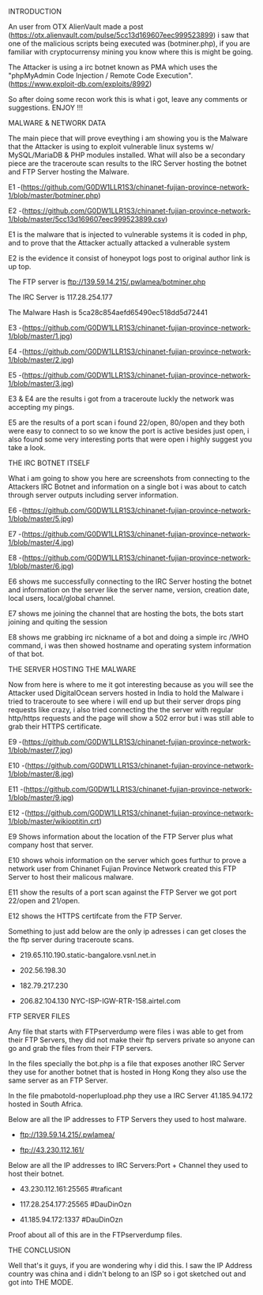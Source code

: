 INTRODUCTION

An user from OTX AlienVault made a post (https://otx.alienvault.com/pulse/5cc13d169607eec999523899)
i saw that one of the malicious scripts being executed was (botminer.php), if you are familiar with 
cryptocurrensy mining you know where this is might be going.

The Attacker is using a irc botnet known as PMA which uses the "phpMyAdmin Code Injection / Remote Code Execution".
(https://www.exploit-db.com/exploits/8992)

So after doing some recon work this is what i got, leave any comments or suggestions. ENJOY !!!

MALWARE & NETWORK DATA

The main piece that will prove eveything i am showing you is the Malware that the Attacker is using
to exploit vulnerable linux systems w/ MySQL/MariaDB & PHP modules installed. What will also be a secondary
piece are the traceroute scan results to the IRC Server hosting the botnet and FTP Server hosting the Malware.
 
E1 -(https://github.com/G0DW1LLR1S3/chinanet-fujian-province-network-1/blob/master/botminer.php)

E2 -(https://github.com/G0DW1LLR1S3/chinanet-fujian-province-network-1/blob/master/5cc13d169607eec999523899.csv)

E1 is the malware that is injected to vulnerable systems it is coded in php, and to prove that the Attacker actually
attacked a vulnerable system 

E2 is the evidence it consist of honeypot logs post to original author link is up top.

The FTP server is ftp://139.59.14.215/.pwlamea/botminer.php

The IRC Server is 117.28.254.177

The Malware Hash is 5ca28c854aefd65490ec518dd5d72441

E3 -(https://github.com/G0DW1LLR1S3/chinanet-fujian-province-network-1/blob/master/1.jpg)

E4 -(https://github.com/G0DW1LLR1S3/chinanet-fujian-province-network-1/blob/master/2.jpg)

E5 -(https://github.com/G0DW1LLR1S3/chinanet-fujian-province-network-1/blob/master/3.jpg)

E3 & E4 are the results i got from a traceroute luckly the network was accepting my pings.

E5 are the results of a port scan i found 22/open, 80/open and they both were easy to connect to
so we know the port is active besides just open, i also found some very interesting ports that were open
i highly suggest you take a look.


THE IRC BOTNET ITSELF

What i am going to show you here are screenshots from connecting to the Attackers IRC Botnet and information on a single
bot i was about to catch through server outputs including server information.

E6 -(https://github.com/G0DW1LLR1S3/chinanet-fujian-province-network-1/blob/master/5.jpg)

E7 -(https://github.com/G0DW1LLR1S3/chinanet-fujian-province-network-1/blob/master/4.jpg)

E8 -(https://github.com/G0DW1LLR1S3/chinanet-fujian-province-network-1/blob/master/6.jpg)

E6 shows me successfully connecting to the IRC Server hosting the botnet and information on the server like
the server name, version, creation date, local users, local/global channel.

E7 shows me joining the channel that are hosting the bots, the bots start joining and quiting the session

E8 shows me grabbing irc nickname of a bot and doing a simple irc /WHO command, i was then showed hostname and
operating system information of that bot.

THE SERVER HOSTING THE MALWARE

Now from here is where to me it got interesting because as you will see the Attacker used DigitalOcean servers hosted in India
to hold the Malware i tried to traceroute to see where i will end up but their server drops ping requests like crazy, i also
tried connecting the the server with regular http/https requests and the page will show a 502 error but i was still able to
grab their HTTPS certificate.

E9 -(https://github.com/G0DW1LLR1S3/chinanet-fujian-province-network-1/blob/master/7.jpg)

E10 -(https://github.com/G0DW1LLR1S3/chinanet-fujian-province-network-1/blob/master/8.jpg)

E11 -(https://github.com/G0DW1LLR1S3/chinanet-fujian-province-network-1/blob/master/9.jpg)

E12 -(https://github.com/G0DW1LLR1S3/chinanet-fujian-province-network-1/blob/master/wikioptitin.crt)

E9 Shows information about the location of the FTP Server plus what company host that server.

E10 shows whois information on the server which goes furthur to prove a network user from Chinanet Fujian Province Network
created this FTP Server to host their malicous malware.

E11 show the results of a port scan against the FTP Server we got port 22/open and 21/open.

E12 shows the HTTPS certifcate from the FTP Server.

Something to just add below are the only ip adresses i can get closes the the ftp server during traceroute scans.

- 219.65.110.190.static-bangalore.vsnl.net.in

- 202.56.198.30

- 182.79.217.230

- 206.82.104.130 NYC-ISP-IGW-RTR-158.airtel.com

FTP SERVER FILES

Any file that starts with FTPserverdump were files i was able to get from their FTP Servers, they did not
make their ftp servers private so anyone can go and grab the files from their FTP servers.

In the files specially the bot.php is a file that exposes another IRC Server they use for
another botnet that is hosted in Hong Kong they also use the same server as an FTP Server.

In the file pmabotold-noperlupload.php they use a IRC Server 41.185.94.172 hosted in South Africa.

Below are all the IP addresses to FTP Servers they used to host malware.

- ftp://139.59.14.215/.pwlamea/

- ftp://43.230.112.161/

Below are all the IP addresses to IRC Servers:Port + Channel they used to host their botnet.

- 43.230.112.161:25565 #traficant

- 117.28.254.177:25565 #DauDinOzn

- 41.185.94.172:1337 #DauDinOzn

Proof about all of this are in the FTPserverdump files.

THE CONCLUSION

Well that's it guys, if you are wondering why i did this. I saw the IP Address country was china and i didn't belong to an ISP
so i got sketched out and got into THE MODE.

